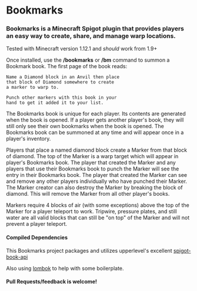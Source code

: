 # Bookmarks

### Bookmarks is a Minecraft Spigot plugin that provides players an easy way to create, share, and manage warp locations.
Tested with Minecraft version 1.12.1 and _should_ work from 1.9+

Once installed, use the **/bookmarks** or **/bm** command to summon a Bookmark book.  The first page of the book reads: 


	Name a Diamond block in an Anvil then place 
	that block of Diamond somewhere to create 
	a marker to warp to.
	
	Punch other markers with this book in your 
	hand to get it added it to your list.

 
The Bookmarks book is unique for each player.  Its contents are generated when the book is opened.  If a player gets another player's book, they will still only see their own bookmarks when the book is opened. The Bookmarks book can be summoned at any time and will appear once in a player's inventory.

Players that place a named diamond block create a Marker from that block of diamond.  The top of the Marker is a warp target which will appear in player's Bookmarks book.  The player that created the Marker and any players that use their Bookmarks book to punch the Marker will see the entry in their Bookmarks book.  The player that created the Marker can see and remove any other players individually who have punched their Marker.  The Marker creator can also destroy the Marker by breaking the block of diamond.  This will remove the Marker from all other player's books.

Markers require 4 blocks of air (with some exceptions) above the top of the Marker for a player teleport to work.  Tripwire, pressure plates, and still water are all valid blocks that can still be "on top" of the Marker and will not prevent a player teleport.      


#### Compiled Dependencies
This Bookmarks project packages and utilizes upperlevel's excellent [spigot-book-api](https://github.com/upperlevel/spigot-book-api)

Also using [lombok](https://projectlombok.org/) to help with some boilerplate.

#### Pull Requests/feedback is welcome!

